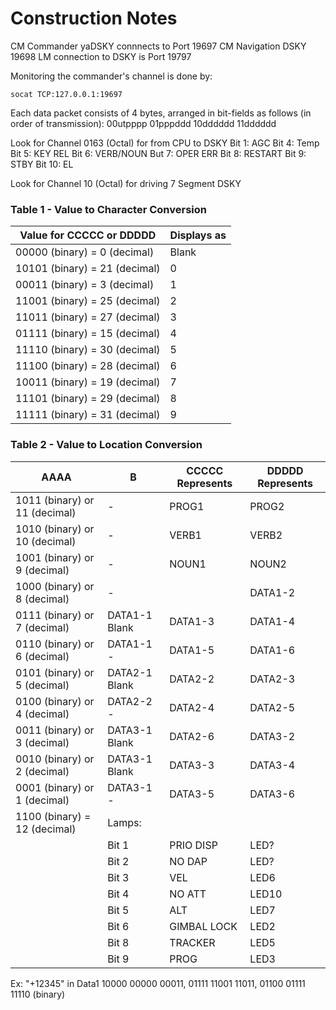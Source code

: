 # Construction Notes

CM Commander yaDSKY connnects to Port 19697
CM Navigation DSKY 19698
LM connection to DSKY is Port 19797 

Monitoring the commander's channel is done by:
```
socat TCP:127.0.0.1:19697
```
Each data packet consists of 4 bytes, arranged in bit-fields as follows (in order of transmission):
00utpppp 01pppddd 10dddddd 11dddddd


Look for Channel 0163 (Octal) for from CPU to DSKY
Bit 1: AGC
Bit 4: Temp
Bit 5: KEY REL
Bit 6: VERB/NOUN
But 7: OPER ERR
Bit 8: RESTART
Bit 9: STBY
Bit 10: EL

Look for Channel 10 (Octal) for driving 7 Segment DSKY

### Table 1 - Value to Character Conversion
| Value for CCCCC or DDDDD | Displays as |
|------------------------|-----------|
| 00000 (binary) = 0 (decimal) | Blank |
| 10101 (binary) = 21 (decimal) | 0 |
| 00011 (binary) = 3 (decimal) | 1 |
| 11001 (binary) = 25 (decimal)|  2 |
| 11011 (binary) = 27 (decimal) | 3 |
| 01111 (binary) = 15 (decimal) | 4 |
| 11110 (binary) = 30 (decimal) | 5 |
| 11100 (binary) = 28 (decimal) | 6 |
| 10011 (binary) = 19 (decimal) | 7 |
| 11101 (binary) = 29 (decimal) | 8 |
| 11111 (binary) = 31 (decimal) | 9 |

### Table 2 - Value to Location Conversion
| AAAA | B | CCCCC Represents | DDDDD  Represents |
|---------|------|------------------|--------------------|
| 1011 (binary) or 11 (decimal) | - | PROG1 | PROG2 |
| 1010 (binary) or 10 (decimal) | - | VERB1 | VERB2 |
| 1001 (binary) or 9 (decimal) | - | NOUN1 | NOUN2 |
| 1000 (binary) or 8 (decimal) | - |   | DATA1-2 |
| 0111 (binary) or 7 (decimal) | DATA1-1 Blank | DATA1-3 | DATA1-4 |
| 0110 (binary) or 6 (decimal) | DATA1-1 - | DATA1-5 | DATA1-6 |
| 0101 (binary) or 5 (decimal) | DATA2-1 Blank | DATA2-2 | DATA2-3 |
| 0100 (binary) or 4 (decimal) | DATA2-2 - | DATA2-4 | DATA2-5 |
| 0011 (binary) or 3 (decimal) | DATA3-1 Blank | DATA2-6 | DATA3-2 |
| 0010 (binary) or 2 (decimal) | DATA3-1 Blank | DATA3-3 | DATA3-4 |
| 0001 (binary) or 1 (decimal) | DATA3-1 - | DATA3-5 | DATA3-6 |
| 1100 (binary) = 12 (decimal) | 	Lamps: | | |
|  | Bit 1 | PRIO DISP | LED? |
|  | Bit 2 | NO DAP | LED? |
|  | Bit 3 | VEL | LED6 |
|  | Bit 4 | NO ATT | LED10 |
|  | Bit 5 | ALT | LED7 |
|  | Bit 6 | GIMBAL LOCK | LED2 |
|  | Bit 8 | TRACKER | LED5 |
|  | Bit 9 | PROG | LED3 |

Ex: "+12345" in Data1 10000 00000 00011, 01111 11001 11011, 01100 01111 11110 (binary)
